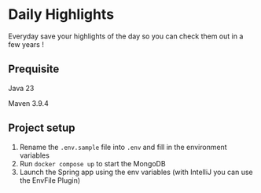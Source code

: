 # Daily Highlights

Everyday save your highlights of the day so you can check them out in a few years !

## Prequisite

Java 23

Maven 3.9.4

## Project setup

1. Rename the `.env.sample` file into `.env` and fill in the environment variables
2. Run `docker compose up` to start the MongoDB
3. Launch the Spring app using the env variables (with IntelliJ you can use the EnvFile Plugin)
